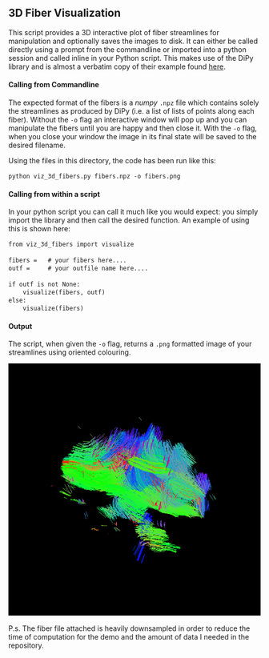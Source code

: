 ## 3D Fiber Visualization

This script provides a 3D interactive plot of fiber streamlines for manipulation
and optionally saves the images to disk. It can either be called directly using
a prompt from the commandline or imported into a python session and called inline
in your Python script. This makes use of the DiPy library and is almost a verbatim
copy of their example found [here](http://nipy.org/dipy/examples_built/viz_bundles.html#example-viz-bundles).


#### Calling from Commandline

The expected format of the fibers is a *numpy* `.npz` file which contains solely
the streamlines as produced by DiPy (i.e. a list of lists of points along each
fiber). Without the `-o` flag an interactive window will pop up and you can manipulate
the fibers until you are happy and then close it. With the `-o` flag, when you close
your window the image in its final state will be saved to the desired filename.

Using the files in this directory, the code has been run like this:
```
python viz_3d_fibers.py fibers.npz -o fibers.png
```

#### Calling from within a script

In your python script you can call it much like you would expect: you simply import
the library and then call the desired function. An example of using this is
shown here:

```{python}
from viz_3d_fibers import visualize

fibers =   # your fibers here....
outf =     # your outfile name here....

if outf is not None:
    visualize(fibers, outf)
else:
    visualize(fibers)

```

#### Output

The script, when given the `-o` flag, returns a `.png` formatted image of your streamlines
using oriented colouring. 

![](fibers.png)


P.s. The fiber file attached is heavily downsampled in order to reduce the time
of computation for the demo and the amount of data I needed in the repository.
